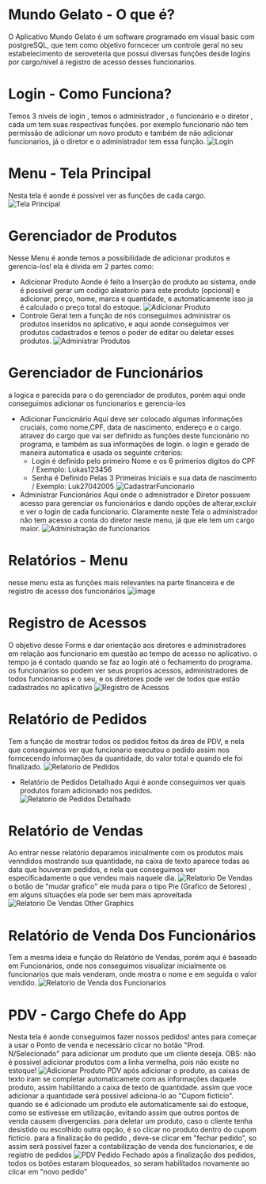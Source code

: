 # Mundo Gelato - O que é?
O Aplicativo Mundo Gelato é um software programado em visual basic com postgreSQL, que tem como objetivo forncecer um controle geral no seu estabelecimento de seroveteria que possui diversas funções desde logins por cargo/nivel á registro de acesso desses funcionarios.
# Login - Como Funciona?
Temos 3 niveis de login , temos o administrador , o funcionário e o diretor , cada um tem suas respectivas funções.
por exemplo funcionario não tem permissão de adicionar um novo produto e também de não adicionar funcionarios, já o diretor e o administrador tem essa função.
![Login](https://github.com/LukasComK/MundoGelato/assets/70048434/d22ba18a-0646-4eaa-b905-4d486f7db9f6)
# Menu - Tela Principal
Nesta tela é aonde é possivel ver as funções de cada cargo.
![Tela Principal](https://github.com/LukasComK/MundoGelato/assets/70048434/9d6a09dc-0155-4645-af40-982bd92242fc)
# Gerenciador de Produtos
Nesse Menu é aonde temos a possibilidade de adicionar produtos e gerencia-los! 
ela é divida em 2 partes como:
- Adicionar Produto
Aonde é feito a Inserção do produto ao sistema, onde é possivel gerar um codigo aleatorio para este produto (opcional) e adicionar, preço, nome, marca e quantidade, e automaticamente isso ja é calculado o preço total do estoque.
![Adicionar Produto](https://github.com/LukasComK/MundoGelato/assets/70048434/545a8179-9a4a-4c15-9e7e-2590ad4801ca)
- Controle Geral
tem a função de nós conseguimos administrar os produtos inseridos no aplicativo, e aqui aonde conseguimos ver produtos cadastrados e temos o poder de editar ou deletar esses produtos.
![Administrar Produtos](https://github.com/LukasComK/MundoGelato/assets/70048434/28b36cd0-efb9-4e56-8d61-f6046c3920ff)
# Gerenciador de Funcionários
a logica e parecida para o do gerenciador de produtos, porém aqui onde conseguimos adicionar os funcionarios e gerencia-los
- Adicionar Funcionário
  Aqui deve ser colocado algumas informações cruciais, como nome,CPF, data de nascimento, endereço e o cargo.
  atravez do cargo que vai ser definido as funções deste funcionário no programa, e também as sua informações de login.
  o login e gerado de maneira automatica e usada os seguinte criterios:
  - Login é definido pelo primeiro Nome e os 6 primerios digitos do CPF / Exemplo:  Lukas123456
  - Senha é Definido Pelas 3 Primeiras Iniciais e sua data de nascimento / Exemplo: Luk27042005
![CadastrarFuncionario](https://github.com/LukasComK/MundoGelato/assets/70048434/ef606682-cfc7-4f3e-a239-f00e6980ff7e)
- Administrar Funcionários
  Aqui onde o admnistrador e Diretor possuem acesso para gerenciar os funcionários e dando opções de alterar,excluir e ver o login de cada funcionario.
  Claramente neste Tela o administrador não tem acesso a conta do diretor neste menu, já que ele tem um cargo maior.
  ![Administração de funcionarios](https://github.com/LukasComK/MundoGelato/assets/70048434/adff4dc8-a189-41ba-aeb8-15be65f5f451)
# Relatórios - Menu
nesse menu esta as funções mais relevantes na parte financeira e de registro de acesso dos funcionários
![image](https://github.com/LukasComK/MundoGelato/assets/70048434/7fcc6126-711d-48e3-9d42-cde436629213)
# Registro de Acessos
O objetivo desse Forms e dar orientação aos diretores e administradores em relação aos funcionario em questão ao tempo de acesso no aplicativo.
o tempo ja é contado quando se faz ao login até o fechamento do programa.
os funcionarios so podem ver seus proprios acessos, administradores de todos funcionarios e o seu, e os diretores pode ver de todos que estão cadastrados no aplicativo
![Registro de Acessos](https://github.com/LukasComK/MundoGelato/assets/70048434/7dc01707-964d-47ba-b7d1-40a9567ce8c3)
# Relatório de Pedidos
Tem a função de mostrar todos os pedidos feitos da área de PDV, e nela que conseguimos ver que funcionario executou o pedido assim nos forncecendo informações da quantidade, do valor total e quando ele foi finalizado.
![Relatorio de Pedidos](https://github.com/LukasComK/MundoGelato/assets/70048434/a04d3cb9-4d08-457f-b6a8-c958f8c9c970)
 - Relatório de Pedidos Detalhado
   Aqui é aonde conseguimos ver quais produtos foram adicionado nos pedidos.
   ![Relatorio de Pedidos Detalhado](https://github.com/LukasComK/MundoGelato/assets/70048434/659379fb-b101-477d-a360-a87a338caabf)
# Relatório de Vendas
Ao entrar nesse relatório deparamos inicialmente com os produtos mais venndidos mostrando sua quantidade, na caixa de texto aparece todas as data que houveram pedidos, e nela que conseguimos ver especificadamente o que vendeu mais naquele dia.
![Relatorio De Vendas](https://github.com/LukasComK/MundoGelato/assets/70048434/4475c288-252d-4195-8c96-702dd02d2f32)
o botão de "mudar grafico" ele muda para o tipo Pie (Grafico de Setores) , em alguns situações ela pode ser  bem mais aproveitada
![Relatorio De Vendas Other Graphics](https://github.com/LukasComK/MundoGelato/assets/70048434/de091d57-512e-4b22-a4d4-20ba44745850)
# Relatório de Venda Dos Funcionários
Tem a mesma ideia e função do Relatório de Vendas, porém aqui é baseado em Funcionários, onde nos conseguimos visualizar inicialmente os funcionarios que mais venderam, onde mostra o nome e em seguida o valor vendido.
![Relatorio de Venda dos Funcionarios](https://github.com/LukasComK/MundoGelato/assets/70048434/dc43d3a0-1ca2-4883-b34f-e495d5cd29bd)
# PDV - Cargo Chefe do App
Nesta tela é aonde conseguimos fazer nossos pedidos!
antes para começar a usar o Ponto de venda e necessário clicar no botão "Prod. N/Selecionado" para adicionar um produto que um cliente deseja.
OBS: não é possivel adicionar produtos com a linha vermelha, pois não existe no estoque!
![Adicionar Produto PDV](https://github.com/LukasComK/MundoGelato/assets/70048434/ee24d262-ada4-4187-be42-67bdaa121b49)
após adicionar o produto, as caixas de texto iram se completar automaticamete com as informações daquele produto, assim habilitando a caixa de texto de quantidade.
assim que voce adicionar a quantidade será possivel adiciona-lo ao "Cupom ficticio".
quando se é adicionado um produto ele automaticamente sai do estoque, como se estivesse em utilização, evitando assim que outros pontos de venda causem divergencias.
para deletar um produto, caso o cliente tenha desistido ou escolhido outra opção, é so clicar no produto dentro do cupom ficticio.
para a finalização do pedido , deve-se clicar em "fechar pedido", so assim será possivel fazer a contabilização de venda dos funcionarios, e de registro de pedidos
![PDV Pedido Fechado](https://github.com/LukasComK/MundoGelato/assets/70048434/e258da44-82c3-40d8-9521-8d8c0abcf14c)
após a finalização dos pedidos, todos os botões estaram bloqueados, so seram habilitados novamente ao clicar em "novo pedido"









